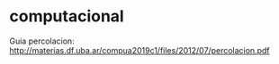# computacional
Guia percolacion: http://materias.df.uba.ar/compua2019c1/files/2012/07/percolacion.pdf
